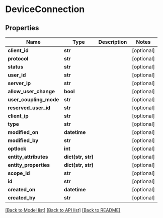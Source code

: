 # DeviceConnection

## Properties
Name | Type | Description | Notes
------------ | ------------- | ------------- | -------------
**client_id** | **str** |  | [optional] 
**protocol** | **str** |  | [optional] 
**status** | **str** |  | [optional] 
**user_id** | **str** |  | [optional] 
**server_ip** | **str** |  | [optional] 
**allow_user_change** | **bool** |  | [optional] 
**user_coupling_mode** | **str** |  | [optional] 
**reserved_user_id** | **str** |  | [optional] 
**client_ip** | **str** |  | [optional] 
**type** | **str** |  | [optional] 
**modified_on** | **datetime** |  | [optional] 
**modified_by** | **str** |  | [optional] 
**optlock** | **int** |  | [optional] 
**entity_attributes** | **dict(str, str)** |  | [optional] 
**entity_properties** | **dict(str, str)** |  | [optional] 
**scope_id** | **str** |  | [optional] 
**id** | **str** |  | [optional] 
**created_on** | **datetime** |  | [optional] 
**created_by** | **str** |  | [optional] 

[[Back to Model list]](../README.md#documentation-for-models) [[Back to API list]](../README.md#documentation-for-api-endpoints) [[Back to README]](../README.md)


